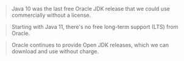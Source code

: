 >Java 10 was the last free Oracle JDK release that we could use commercially without a license.

>Starting with Java 11, there's no free long-term support (LTS) from Oracle.

>Oracle continues to provide Open JDK releases, which we can download and use without charge.